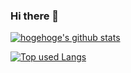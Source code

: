 ### Hi there 👋

<!--
**nakamu-starx/nakamu-starx** is a ✨ _special_ ✨ repository because its `README.md` (this file) appears on your GitHub profile.

Here are some ideas to get you started:

- 🔭 I’m currently working on ...
- 🌱 I’m currently learning ...
- 👯 I’m looking to collaborate on ...
- 🤔 I’m looking for help with ...
- 💬 Ask me about ...
- 📫 How to reach me: ...
- 😄 Pronouns: ...
- ⚡ Fun fact: ...
-->

<!-- リポジトリステータス -->
[![hogehoge's github stats](https://github-readme-stats.vercel.app/api?username=nakamu-starx&hide=contribs&count_private=true&show_icons=true&theme=tokyonight)](https://github.com/nakamu-starx/)

<!-- ソースコード統計 -->
[![Top used Langs](https://github-readme-stats.vercel.app/api/top-langs/?username=nakamu-starx&layout=compact&theme=tokyonight)](https://github.com/nakamu-starx/)

